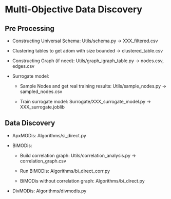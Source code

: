 # Multi-Objective Data Discovery

## Pre Processing

* Constructing Universal Schema: Utils/schema.py -> XXX_filtered.csv

* Clustering tables to get adom with size bounded -> clustered_table.csv

* Constructing Graph (if need): Utils/graph_igraph_table.py -> nodes.csv, edges.csv

* Surrogate model: 

    * Sample Nodes and get real training results: Utils/sample_nodes.py -> sampled_nodes.csv
  
    * Train surrogate model: Surrogate/XXX_surrogate_model.py -> XXX_surrogate.joblib

## Data Discovery

* ApxMODis: Algorithms/si_direct.py

* BiMODis:

    * Build correlation graph: Utils/correlation_analysis.py -> correlation_graph.csv
  
    * Run BiMODis: Algorithms/bi_direct_corr.py

    * BiMODis without correlation graph: Algorithms/bi_direct.py

* DivMODis: Algorithms/divmodis.py


